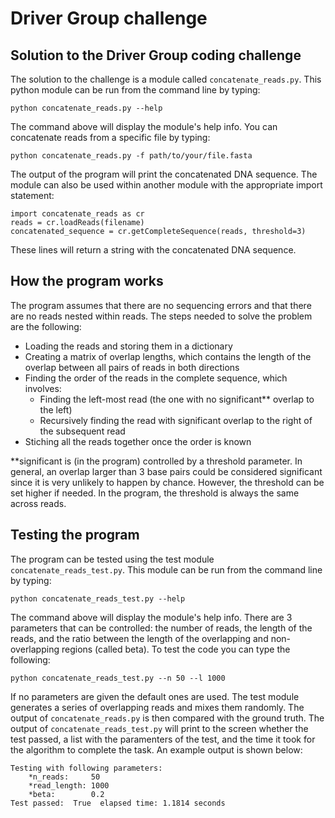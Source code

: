 Driver Group challenge
=====================

Solution to the Driver Group coding challenge
---------------------------------------

The solution to the challenge is a module called ```concatenate_reads.py```. This python module can be run from the command line by typing:

```
python concatenate_reads.py --help
``` 

The command above will display the module's help info. You can concatenate reads from a specific file by typing:

```
python concatenate_reads.py -f path/to/your/file.fasta
``` 

The output of the program will print the concatenated DNA sequence. The module can also be used within another module with the appropriate import statement:

```
import concatenate_reads as cr
reads = cr.loadReads(filename)
concatenated_sequence = cr.getCompleteSequence(reads, threshold=3)
```

These lines will return a string with the concatenated DNA sequence.


How the program works
---------------------

The program assumes that there are no sequencing errors and that there are no reads nested within reads. The steps needed to solve the problem are the following: 

 - Loading the reads and storing them in a dictionary
 - Creating a matrix of overlap lengths, which contains the length of the overlap between all pairs of reads in both directions
 - Finding the order of the reads in the complete sequence, which involves: 
    - Finding the left-most read (the one with no significant** overlap to the left) 
    - Recursively finding the read with significant overlap to the right of the subsequent read
 - Stiching all the reads together once the order is known

**significant is (in the program) controlled by a threshold parameter. In general, an overlap larger than 3 base pairs could be considered significant since it is very unlikely to happen by chance. However, the threshold can be set higher if needed. In the program, the threshold is always the same across reads.

Testing the program
-------------------

The program can be tested using the test module ```concatenate_reads_test.py```. This module can be run from the command line by typing:

```
python concatenate_reads_test.py --help
```

The command above will display the module's help info. There are 3 parameters that can be controlled: the number of reads, the length of the reads, and the ratio between the length of the overlapping and non-overlapping regions (called beta). To test the code you can type the following:

```
python concatenate_reads_test.py --n 50 --l 1000 
```

If no parameters are given the default ones are used. The test module generates a series of overlapping reads and mixes them randomly. The output of ```concatenate_reads.py``` is then compared with the ground truth. The output of ```concatenate_reads_test.py``` will print to the screen whether the test passed, a list with the paramenters of the test, and the time it took for the algorithm to complete the task. An example output is shown below:

```
Testing with following parameters:
	*n_reads:     50
	*read_length: 1000
	*beta:        0.2
Test passed:  True  elapsed time: 1.1814 seconds
```
